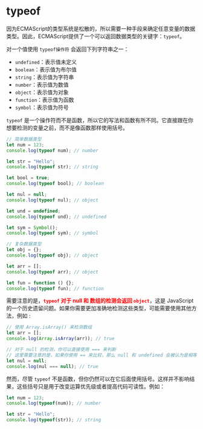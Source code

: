 # typeof

因为ECMAScript的类型系统是松散的，所以需要一种手段来确定任意变量的数据类型。因此，ECMAScript提供了一个可以返回数据类型的关键字：`typeof`。

对一个值使用 `typeof操作符` 会返回下列字符串之一：

- `undefined`：表示值未定义
- `boolean`：表示值为布尔值
- `string`：表示值为字符串
- `number`：表示值为数值
- `object`：表示值为对象
- `function`：表示值为函数
- `symbol`：表示值为符号

`typeof` 是一个操作符而不是函数，所以它的写法和函数有所不同。它直接跟在你想要检测的变量之前，而不是像函数那样使用括号。

```js
// 简单数据类型
let num = 123;
console.log(typeof num); // number

let str = "Hello";
console.log(typeof str); // string

let bool = true;
console.log(typeof bool); // boolean

let nul = null;
console.log(typeof nul); // object

let und = undefined;
console.log(typeof und); // undefined

let sym = Symbol();
console.log(typeof sym); // symbol

// 复杂数据类型
let obj = {};
console.log(typeof obj); // object

let arr = [];
console.log(typeof arr); // object

let fun = function () {};
console.log(typeof fun); // function
```

需要注意的是，<font color="red">**`typeof` 对于 null 和 数组的检测会返回 `object`**</font>，这是 JavaScript 的一个历史遗留问题。如果你需要更加准确地检测这些类型，可能需要使用其他方法，例如 :

```js
// 使用 Array.isArray() 来检测数组
let arr = [];
console.log(Array.isArray(arr)); // true

// 对于 null 的检测，你可以直接使用 === 来判断
// 这里需要注意的是，如果你使用 == 来比较，那么 null 和 undefined 会被认为是相等的
let nul = null;
console.log(nul === null); // true
```

然而，尽管 `typeof` 不是函数，但你仍然可以在它后面使用括号。这样并不影响结果，这些括号只是用于改变运算优先级或者提高代码可读性。例如：

```js
let num = 123;
console.log(typeof(num)); // number

let str = "Hello";
console.log(typeof(str)); // string
```




